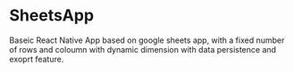 # SheetsApp
Baseic React Native App based on google sheets app, with a fixed number of rows and coloumn with dynamic dimension with data persistence and exoprt feature.
